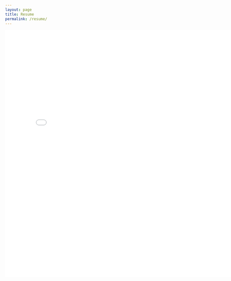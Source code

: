 ```yaml
---
layout: page
title: Resume
permalink: /resume/
---
```


<embed src="../assets/img/resume.pdf" type="application/pdf" width="800px" height="800px"/>